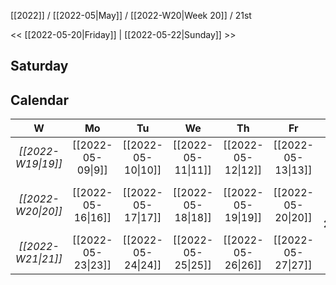 [[2022]] / [[2022-05|May]] / [[2022-W20|Week 20]] / 21st

<<  [[2022-05-20|Friday]]   |  [[2022-05-22|Sunday]]   >>︎

## Saturday

## Calendar
| W  | Mo | Tu | We | Th | Fr | Sa | Su |
|:--:|:--:|:--:|:--:|:--:|:--:|:--:|:--:|
| *[[2022-W19\|19]]* | [[2022-05-09\|9]]  | [[2022-05-10\|10]] | [[2022-05-11\|11]] | [[2022-05-12\|12]] | [[2022-05-13\|13]] | [[2022-05-14\|14]] | [[2022-05-15\|15]] |
| *[[2022-W20\|20]]* | [[2022-05-16\|16]] | [[2022-05-17\|17]] | [[2022-05-18\|18]] | [[2022-05-19\|19]] | [[2022-05-20\|20]] | ==**[[2022-05-21\|21]]**== | [[2022-05-22\|22]] |
| *[[2022-W21\|21]]* | [[2022-05-23\|23]] | [[2022-05-24\|24]] | [[2022-05-25\|25]] | [[2022-05-26\|26]] | [[2022-05-27\|27]] | [[2022-05-28\|28]] | [[2022-05-29\|29]] |
